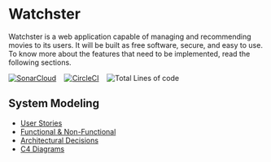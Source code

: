 # Watchster  

Watchster is a web application capable of managing and recommending movies to its users. It will be built as free software, secure, and easy to use. To know more about the features that need to be implemented, read the following sections.  

[![SonarCloud](https://img.shields.io/sonar/violations/watchster?format=long&server=https%3A%2F%2Fsonarcloud.io)](https://sonarcloud.io/summary/new_code?id=watchster)&nbsp;&nbsp;&nbsp;&nbsp;[![CircleCI](https://img.shields.io/circleci/build/github/iulianPeiu6/Watchster)](https://app.circleci.com/pipelines/github/iulianPeiu6)&nbsp;&nbsp;&nbsp;&nbsp;![Total Lines of code](https://img.shields.io/tokei/lines/github/iulianPeiu6/Watchster)    

## System Modeling

* [User Stories](https://github.com/iulianPeiu6/WatchsterApp/blob/main/SystemModeling/SystemRequirements/UserStories.md)
* [Functional & Non-Functional](https://github.com/iulianPeiu6/WatchsterApp/blob/main/SystemModeling/SystemRequirements/Requirements.md)
* [Architectural Decisions](https://github.com/iulianPeiu6/WatchsterApp/blob/main/SystemModeling/ArchitecturalDecisions/ADR01ApplicationStructure.md)
* [C4 Diagrams](https://github.com/iulianPeiu6/WatchsterApp/blob/main/SystemModeling/C4Diagrams/C4Diagrams.md)
